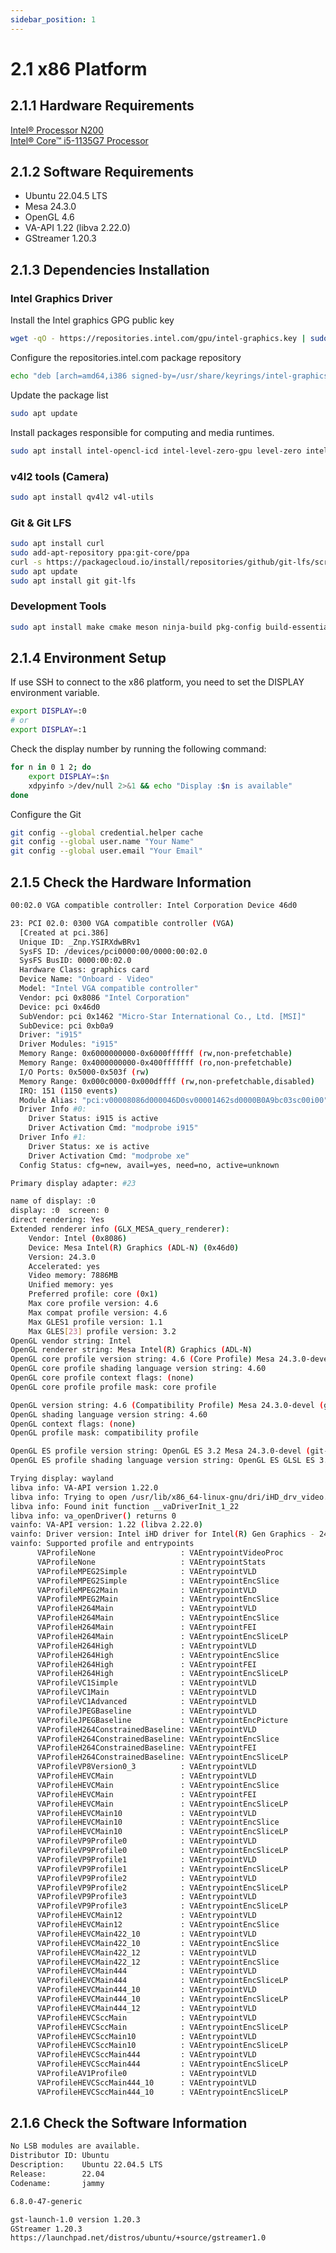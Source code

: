 ```yaml
---
sidebar_position: 1
---
```

# 2.1 x86 Platform

## 2.1.1 Hardware Requirements

[Intel® Processor N200](https://www.intel.com/content/www/us/en/products/sku/231804/intel-processor-n200-6m-cache-up-to-3-70-ghz/specifications.html)  
[Intel® Core™ i5-1135G7 Processor](https://www.intel.com/content/www/us/en/products/sku/208658/intel-core-i51135g7-processor-8m-cache-up-to-4-20-ghz/specifications.html)

## 2.1.2 Software Requirements

- Ubuntu 22.04.5 LTS
- Mesa 24.3.0
- OpenGL 4.6
- VA-API 1.22 (libva 2.22.0)
- GStreamer 1.20.3

## 2.1.3 Dependencies Installation

### Intel Graphics Driver

Install the Intel graphics GPG public key

```bash
wget -qO - https://repositories.intel.com/gpu/intel-graphics.key | sudo gpg --yes --dearmor --output /usr/share/keyrings/intel-graphics.gpg
```

Configure the repositories.intel.com package repository

```bash
echo "deb [arch=amd64,i386 signed-by=/usr/share/keyrings/intel-graphics.gpg] https://repositories.intel.com/gpu/ubuntu jammy client" | sudo tee /etc/apt/sources.list.d/intel-gpu-jammy.list
```

Update the package list

```bash
sudo apt update
```

Install packages responsible for computing and media runtimes.

```bash
sudo apt install intel-opencl-icd intel-level-zero-gpu level-zero intel-media-va-driver-non-free libmfx1 libmfxgen1 libvpl2 libegl-mesa0 libegl1-mesa libegl1-mesa-dev libgbm1 libgl1-mesa-dev libgl1-mesa-dri libglapi-mesa libgles2-mesa-dev libglx-mesa0 libigdgmm12 libxatracker2 mesa-va-drivers mesa-vdpau-drivers mesa-vulkan-drivers va-driver-all vainfo hwinfo clinfo mesa-utils
```

### v4l2 tools (Camera)

```bash
sudo apt install qv4l2 v4l-utils
```

### Git & Git LFS

```bash
sudo apt install curl
sudo add-apt-repository ppa:git-core/ppa
curl -s https://packagecloud.io/install/repositories/github/git-lfs/script.deb.sh | sudo bash
sudo apt update
sudo apt install git git-lfs
```

### Development Tools

```bash
sudo apt install make cmake meson ninja-build pkg-config build-essential
```

## 2.1.4 Environment Setup

If use SSH to connect to the x86 platform, you need to set the DISPLAY environment variable.

```bash
export DISPLAY=:0
# or
export DISPLAY=:1
```

Check the display number by running the following command:

```bash
for n in 0 1 2; do
    export DISPLAY=:$n
    xdpyinfo >/dev/null 2>&1 && echo "Display :$n is available"
done
```

Configure the Git

```bash
git config --global credential.helper cache
git config --global user.name "Your Name"
git config --global user.email "Your Email"
```

## 2.1.5 Check the Hardware Information

```bash title="lspci | grep VGA"
00:02.0 VGA compatible controller: Intel Corporation Device 46d0
```

```bash title="hwinfo --display"
23: PCI 02.0: 0300 VGA compatible controller (VGA)
  [Created at pci.386]
  Unique ID: _Znp.YSIRXdwBRv1
  SysFS ID: /devices/pci0000:00/0000:00:02.0
  SysFS BusID: 0000:00:02.0
  Hardware Class: graphics card
  Device Name: "Onboard - Video"
  Model: "Intel VGA compatible controller"
  Vendor: pci 0x8086 "Intel Corporation"
  Device: pci 0x46d0
  SubVendor: pci 0x1462 "Micro-Star International Co., Ltd. [MSI]"
  SubDevice: pci 0xb0a9
  Driver: "i915"
  Driver Modules: "i915"
  Memory Range: 0x6000000000-0x6000ffffff (rw,non-prefetchable)
  Memory Range: 0x4000000000-0x400fffffff (ro,non-prefetchable)
  I/O Ports: 0x5000-0x503f (rw)
  Memory Range: 0x000c0000-0x000dffff (rw,non-prefetchable,disabled)
  IRQ: 151 (1150 events)
  Module Alias: "pci:v00008086d000046D0sv00001462sd0000B0A9bc03sc00i00"
  Driver Info #0:
    Driver Status: i915 is active
    Driver Activation Cmd: "modprobe i915"
  Driver Info #1:
    Driver Status: xe is active
    Driver Activation Cmd: "modprobe xe"
  Config Status: cfg=new, avail=yes, need=no, active=unknown

Primary display adapter: #23
```

```bash title="glxinfo -B"
name of display: :0
display: :0  screen: 0
direct rendering: Yes
Extended renderer info (GLX_MESA_query_renderer):
    Vendor: Intel (0x8086)
    Device: Mesa Intel(R) Graphics (ADL-N) (0x46d0)
    Version: 24.3.0
    Accelerated: yes
    Video memory: 7886MB
    Unified memory: yes
    Preferred profile: core (0x1)
    Max core profile version: 4.6
    Max compat profile version: 4.6
    Max GLES1 profile version: 1.1
    Max GLES[23] profile version: 3.2
OpenGL vendor string: Intel
OpenGL renderer string: Mesa Intel(R) Graphics (ADL-N)
OpenGL core profile version string: 4.6 (Core Profile) Mesa 24.3.0-devel (git-9fc8668b66)
OpenGL core profile shading language version string: 4.60
OpenGL core profile context flags: (none)
OpenGL core profile profile mask: core profile

OpenGL version string: 4.6 (Compatibility Profile) Mesa 24.3.0-devel (git-9fc8668b66)
OpenGL shading language version string: 4.60
OpenGL context flags: (none)
OpenGL profile mask: compatibility profile

OpenGL ES profile version string: OpenGL ES 3.2 Mesa 24.3.0-devel (git-9fc8668b66)
OpenGL ES profile shading language version string: OpenGL ES GLSL ES 3.20
```

```bash title="vainfo"
Trying display: wayland
libva info: VA-API version 1.22.0
libva info: Trying to open /usr/lib/x86_64-linux-gnu/dri/iHD_drv_video.so
libva info: Found init function __vaDriverInit_1_22
libva info: va_openDriver() returns 0
vainfo: VA-API version: 1.22 (libva 2.22.0)
vainfo: Driver version: Intel iHD driver for Intel(R) Gen Graphics - 24.3.3 ()
vainfo: Supported profile and entrypoints
      VAProfileNone                   : VAEntrypointVideoProc
      VAProfileNone                   : VAEntrypointStats
      VAProfileMPEG2Simple            : VAEntrypointVLD
      VAProfileMPEG2Simple            : VAEntrypointEncSlice
      VAProfileMPEG2Main              : VAEntrypointVLD
      VAProfileMPEG2Main              : VAEntrypointEncSlice
      VAProfileH264Main               : VAEntrypointVLD
      VAProfileH264Main               : VAEntrypointEncSlice
      VAProfileH264Main               : VAEntrypointFEI
      VAProfileH264Main               : VAEntrypointEncSliceLP
      VAProfileH264High               : VAEntrypointVLD
      VAProfileH264High               : VAEntrypointEncSlice
      VAProfileH264High               : VAEntrypointFEI
      VAProfileH264High               : VAEntrypointEncSliceLP
      VAProfileVC1Simple              : VAEntrypointVLD
      VAProfileVC1Main                : VAEntrypointVLD
      VAProfileVC1Advanced            : VAEntrypointVLD
      VAProfileJPEGBaseline           : VAEntrypointVLD
      VAProfileJPEGBaseline           : VAEntrypointEncPicture
      VAProfileH264ConstrainedBaseline: VAEntrypointVLD
      VAProfileH264ConstrainedBaseline: VAEntrypointEncSlice
      VAProfileH264ConstrainedBaseline: VAEntrypointFEI
      VAProfileH264ConstrainedBaseline: VAEntrypointEncSliceLP
      VAProfileVP8Version0_3          : VAEntrypointVLD
      VAProfileHEVCMain               : VAEntrypointVLD
      VAProfileHEVCMain               : VAEntrypointEncSlice
      VAProfileHEVCMain               : VAEntrypointFEI
      VAProfileHEVCMain               : VAEntrypointEncSliceLP
      VAProfileHEVCMain10             : VAEntrypointVLD
      VAProfileHEVCMain10             : VAEntrypointEncSlice
      VAProfileHEVCMain10             : VAEntrypointEncSliceLP
      VAProfileVP9Profile0            : VAEntrypointVLD
      VAProfileVP9Profile0            : VAEntrypointEncSliceLP
      VAProfileVP9Profile1            : VAEntrypointVLD
      VAProfileVP9Profile1            : VAEntrypointEncSliceLP
      VAProfileVP9Profile2            : VAEntrypointVLD
      VAProfileVP9Profile2            : VAEntrypointEncSliceLP
      VAProfileVP9Profile3            : VAEntrypointVLD
      VAProfileVP9Profile3            : VAEntrypointEncSliceLP
      VAProfileHEVCMain12             : VAEntrypointVLD
      VAProfileHEVCMain12             : VAEntrypointEncSlice
      VAProfileHEVCMain422_10         : VAEntrypointVLD
      VAProfileHEVCMain422_10         : VAEntrypointEncSlice
      VAProfileHEVCMain422_12         : VAEntrypointVLD
      VAProfileHEVCMain422_12         : VAEntrypointEncSlice
      VAProfileHEVCMain444            : VAEntrypointVLD
      VAProfileHEVCMain444            : VAEntrypointEncSliceLP
      VAProfileHEVCMain444_10         : VAEntrypointVLD
      VAProfileHEVCMain444_10         : VAEntrypointEncSliceLP
      VAProfileHEVCMain444_12         : VAEntrypointVLD
      VAProfileHEVCSccMain            : VAEntrypointVLD
      VAProfileHEVCSccMain            : VAEntrypointEncSliceLP
      VAProfileHEVCSccMain10          : VAEntrypointVLD
      VAProfileHEVCSccMain10          : VAEntrypointEncSliceLP
      VAProfileHEVCSccMain444         : VAEntrypointVLD
      VAProfileHEVCSccMain444         : VAEntrypointEncSliceLP
      VAProfileAV1Profile0            : VAEntrypointVLD
      VAProfileHEVCSccMain444_10      : VAEntrypointVLD
      VAProfileHEVCSccMain444_10      : VAEntrypointEncSliceLP
```

## 2.1.6 Check the Software Information

```bash title="lsb_release -a"
No LSB modules are available.
Distributor ID: Ubuntu
Description:    Ubuntu 22.04.5 LTS
Release:        22.04
Codename:       jammy
```

```bash title="uname -r"
6.8.0-47-generic
```

```bash title="gst-launch-1.0 --version"
gst-launch-1.0 version 1.20.3
GStreamer 1.20.3
https://launchpad.net/distros/ubuntu/+source/gstreamer1.0
```
